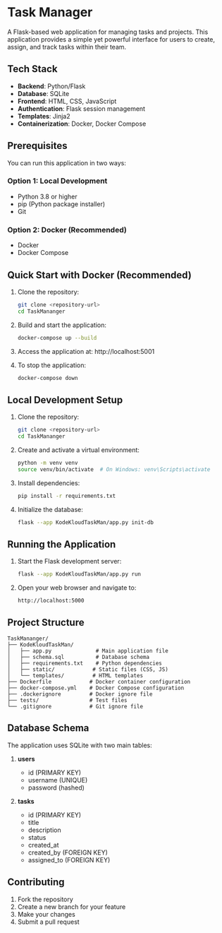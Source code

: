 # Task Manager

A Flask-based web application for managing tasks and projects. This application provides a simple yet powerful interface for users to create, assign, and track tasks within their team.



## Tech Stack

- **Backend**: Python/Flask
- **Database**: SQLite
- **Frontend**: HTML, CSS, JavaScript
- **Authentication**: Flask session management
- **Templates**: Jinja2
- **Containerization**: Docker, Docker Compose

## Prerequisites

You can run this application in two ways:

### Option 1: Local Development
- Python 3.8 or higher
- pip (Python package installer)
- Git

### Option 2: Docker (Recommended)
- Docker
- Docker Compose

## Quick Start with Docker (Recommended)

1. Clone the repository:
   ```bash
   git clone <repository-url>
   cd TaskMananger
   ```

2. Build and start the application:
   ```bash
   docker-compose up --build
   ```

3. Access the application at: http://localhost:5001

4. To stop the application:
   ```bash
   docker-compose down
   ```

## Local Development Setup

1. Clone the repository:
   ```bash
   git clone <repository-url>
   cd TaskMananger
   ```

2. Create and activate a virtual environment:
   ```bash
   python -m venv venv
   source venv/bin/activate  # On Windows: venv\Scripts\activate
   ```

3. Install dependencies:
   ```bash
   pip install -r requirements.txt
   ```

4. Initialize the database:
   ```bash
   flask --app KodeKloudTaskMan/app.py init-db
   ```

## Running the Application

1. Start the Flask development server:
   ```bash
   flask --app KodeKloudTaskMan/app.py run
   ```

2. Open your web browser and navigate to:
   ```
   http://localhost:5000
   ```

## Project Structure

```
TaskMananger/
├── KodeKloudTaskMan/
│   ├── app.py              # Main application file
│   ├── schema.sql          # Database schema
│   ├── requirements.txt    # Python dependencies
│   ├── static/            # Static files (CSS, JS)
│   └── templates/         # HTML templates
├── Dockerfile            # Docker container configuration
├── docker-compose.yml    # Docker Compose configuration
├── .dockerignore         # Docker ignore file
├── tests/                # Test files
└── .gitignore            # Git ignore file
```

## Database Schema

The application uses SQLite with two main tables:

1. **users**
   - id (PRIMARY KEY)
   - username (UNIQUE)
   - password (hashed)

2. **tasks**
   - id (PRIMARY KEY)
   - title
   - description
   - status
   - created_at
   - created_by (FOREIGN KEY)
   - assigned_to (FOREIGN KEY)

## Contributing

1. Fork the repository
2. Create a new branch for your feature
3. Make your changes
4. Submit a pull request
